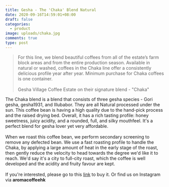 ```yaml
---
title: Gesha - The 'Chaka' Blend Natural
date: 2020-09-16T14:59:01+08:00
draft: false
categories:
  - product
image: uploads/chaka.jpg
comments: true
type: post
---
```

> For this line, we blend beautiful coffees from all of the estate’s farm block areas and from the entire production season. Available in natural or washed, coffees in the Chaka line offer a consistently delicious profile year after year. Minimum purchase for Chaka coffees is one container.\
> \
> Gesha Village Coffee Estate on their signature blend - "Chaka"

The Chaka blend is a blend that consists of three gesha species - Gori gesha, gesha1931, and Illubabor. They are all Natural processed under the sun. This coffee bean is having a high quality due to the hand-pick process and the raised drying bed. Overall, it has a rich tasting profile: honey sweetness, juicy acidity, and a rounded, full, and silky mouthfeel. It's a perfect blend for gesha lover yet very affordable.\
\
When we roast this coffee bean, we perform secondary screening to remove any defected bean. We use a fast roasting profile to handle the Chaka, by applying a large amount of heat in the early stage of the roast, then gently reduce the velocity to head towards the degree we'd like it to reach. We'd say it's a city to full-city roast, which the coffee is well developed and the acidity and fruity favour are kept.\
\
If you're interested, please go to this [link](https://aromacoffeehk.boutir.com/) to buy it. Or find us on Instagram via **aromacoffeehk**